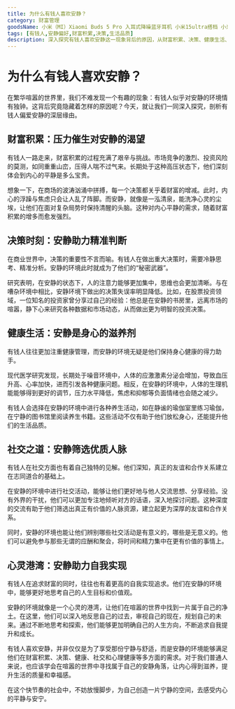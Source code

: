 ```yaml
---
title: 为什么有钱人喜欢安静？
category: 财富管理
goodsName: 小米（MI）Xiaomi Buds 5 Pro 入耳式降噪蓝牙耳机 小米15ultra搭档 小米华为苹果手机通用 钛光金
tags: [有钱人,安静偏好,财富积累,决策,生活品质]
description: 深入探究有钱人喜欢安静这一现象背后的原因，从财富积累、决策、健康生活、社交和心灵追求等多方面剖析安静环境对有钱人的重要意义。
---
```


# 为什么有钱人喜欢安静？

在繁华喧嚣的世界里，我们不难发现一个有趣的现象：有钱人似乎对安静的环境情有独钟。这背后究竟隐藏着怎样的原因呢？今天，就让我们一同深入探究，剖析有钱人偏爱安静的深层缘由。

## 财富积累：压力催生对安静的渴望

有钱人一路走来，财富积累的过程充满了艰辛与挑战。市场竞争的激烈、投资风险的莫测，如同重重山峦，压得人喘不过气来。长期处于这种高压状态下，他们深刻体会到内心的平静是多么宝贵。

想象一下，在商场的波涛汹涌中拼搏，每一个决策都关乎着财富的增减。此时，内心的浮躁与焦虑只会让人乱了阵脚。而安静，就像是一泓清泉，能洗净心灵的尘埃，让他们在面对复杂局势时保持清醒的头脑。这种对内心平静的需求，随着财富积累的增多而愈发强烈。

## 决策时刻：安静助力精准判断

在商业世界中，决策的重要性不言而喻。有钱人在做出重大决策时，需要冷静思考、精准分析。安静的环境此时就成为了他们的“秘密武器”。

研究表明，在安静的状态下，人的注意力能够更加集中，思维也会更加清晰。与在嘈杂环境中相比，安静环境下做出的决策失误率明显降低。比如，在股票投资领域，一位知名的投资家曾分享过自己的经验：他总是在安静的书房里，远离市场的喧嚣，静下心来研究各种数据和市场动态，从而做出更为明智的投资决策。

## 健康生活：安静是身心的滋养剂

有钱人往往更加注重健康管理，而安静的环境无疑是他们保持身心健康的得力助手。

现代医学研究发现，长期处于噪音环境中，人体的应激激素分泌会增加，导致血压升高、心率加快，进而引发各种健康问题。相反，在安静的环境中，人体的生理机能能够得到更好的调节，压力水平降低，焦虑和抑郁等负面情绪也会随之减少。

有钱人会选择在安静的环境中进行各种养生活动，如在静谧的瑜伽室里练习瑜伽，在宁静的图书馆里阅读养生书籍。这些活动不仅有助于他们放松身心，还能提升他们的生活品质。

## 社交之道：安静筛选优质人脉

有钱人在社交方面也有着自己独特的见解。他们深知，真正的友谊和合作关系建立在志同道合的基础上。

在安静的环境中进行社交活动，能够让他们更好地与他人交流思想、分享经验。没有外界的干扰，他们可以更加专注地倾听对方的话语，深入地探讨问题。这种深度的交流有助于他们筛选出真正有价值的人脉资源，建立起更为深厚的友谊和合作关系。

同时，安静的环境也能让他们辨别哪些社交活动是有意义的，哪些是无意义的。他们可以避免参与那些无谓的应酬和聚会，将时间和精力集中在更有价值的事情上。

## 心灵港湾：安静助力自我实现

有钱人在追求财富的同时，往往也有着更高的自我实现追求。他们在安静的环境中，能够更好地思考自己的人生目标和价值观。

安静的环境就像是一个心灵的港湾，让他们在喧嚣的世界中找到一片属于自己的净土。在这里，他们可以深入地反思自己的过去，审视自己的现在，规划自己的未来。通过不断地思考和探索，他们能够更加明确自己的人生方向，不断追求自我提升和成长。

有钱人喜欢安静，并非仅仅是为了享受那份宁静与舒适，而是安静的环境能够满足他们在财富积累、决策、健康、社交和心理健康等多方面的需求。对于我们普通人来说，也应该学会在喧嚣的世界中寻找属于自己的安静角落，让内心得到滋养，提升生活的质量和幸福感。

在这个快节奏的社会中，不妨放慢脚步，为自己创造一片宁静的空间，去感受内心的平静与安宁。